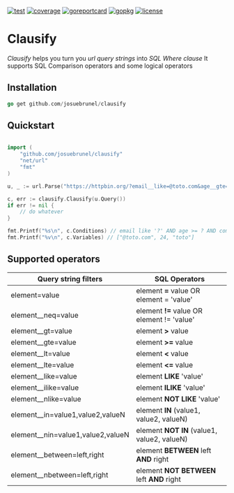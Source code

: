 [![test](https://github.com/josuebrunel/clausify/workflows/test/badge.svg)](https://github.com/josuebrunel/clausify/actions?query=workflow%3Atest)
[![coverage](https://coveralls.io/repos/github/josuebrunel/clausify/badge.svg?branch=main)](https://coveralls.io/github/josuebrunel/clausify?branch=main)
[![goreportcard](https://goreportcard.com/badge/github.com/josuebrunel/clausify)](https://goreportcard.com/report/github.com/josuebrunel/clausify)
[![gopkg](https://pkg.go.dev/badge/github.com/josuebrunel/clausify.svg)](https://pkg.go.dev/github.com/josuebrunel/clausify)
[![license](https://img.shields.io/badge/License-MIT-blue.svg)](https://github.com/josuebrunel/clausify/blob/master/LICENSE)

# Clausify

*Clausify* helps you turn you *url query strings* into *SQL Where clause*
It supports SQL Comparison operators and some logical operators

## Installation

```go
go get github.com/josuebrunel/clausify
```

## Quickstart

```go

import (
    "github.com/josuebrunel/clausify"
    "net/url"
    "fmt"
)

u, _ := url.Parse("https://httpbin.org/?email__like=@toto.com&age__gte=24&company=toto")

c, err := clausify.Clausify(u.Query())
if err != nil {
    // do whatever
}

fmt.Printf("%s\n", c.Conditions) // email like '?' AND age >= ? AND company = '?'
fmt.Printf("%v\n", c.Variables) // ["@toto.com", 24, "toto"]
```

## Supported operators

| Query string filters                      | SQL Operators                                   |
|-------------------------------------------|-------------------------------------------------|
| element=value                             | element **=** value OR element = 'value'        |
| element__neq=value                        | element **!=** value OR element != 'value'      |
| element__gt=value                         | element **>** value                             |
| element__gte=value                        | element **>=** value                            |
| element__lt=value                         | element **<** value                             |
| element__lte=value                        | element **<=** value                            |
| element__like=value                       | element **LIKE** 'value'                        |
| element__ilike=value                      | element **ILIKE** 'value'                       |
| element__nlike=value                      | element **NOT LIKE** 'value'                    |
| element__in=value1,value2,valueN          | element **IN** (value1, value2, valueN)         |
| element__nin=value1,value2,valueN         | element **NOT IN** (value1, value2, valueN)     |
| element__between=left,right               | element **BETWEEN** left **AND** right          |
| element__nbetween=left,right              | element **NOT BETWEEN** left **AND** right      |
